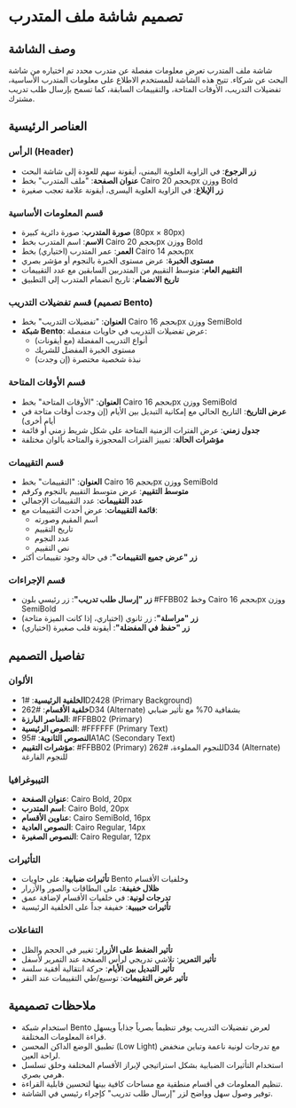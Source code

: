 # تصميم شاشة ملف المتدرب

## وصف الشاشة
شاشة ملف المتدرب تعرض معلومات مفصلة عن متدرب محدد تم اختياره من شاشة البحث عن شركاء. تتيح هذه الشاشة للمستخدم الاطلاع على معلومات المتدرب الأساسية، تفضيلات التدريب، الأوقات المتاحة، والتقييمات السابقة، كما تسمح بإرسال طلب تدريب مشترك.

## العناصر الرئيسية

### الرأس (Header)
- **زر الرجوع**: في الزاوية العلوية اليمنى، أيقونة سهم للعودة إلى شاشة البحث
- **عنوان الصفحة**: "ملف المتدرب" بخط Cairo بحجم 20px ووزن Bold
- **زر الإبلاغ**: في الزاوية العلوية اليسرى، أيقونة علامة تعجب صغيرة

### قسم المعلومات الأساسية
- **صورة المتدرب**: صورة دائرية كبيرة (80px × 80px)
- **الاسم**: اسم المتدرب بخط Cairo بحجم 20px ووزن Bold
- **العمر**: عمر المتدرب (اختياري) بخط Cairo بحجم 14px
- **مستوى الخبرة**: عرض مستوى الخبرة بالنجوم أو مؤشر بصري
- **التقييم العام**: متوسط التقييم من المتدربين السابقين مع عدد التقييمات
- **تاريخ الانضمام**: تاريخ انضمام المتدرب إلى التطبيق

### قسم تفضيلات التدريب (تصميم Bento)
- **العنوان**: "تفضيلات التدريب" بخط Cairo بحجم 16px ووزن SemiBold
- **شبكة Bento**: عرض تفضيلات التدريب في حاويات منفصلة:
  - أنواع التدريب المفضلة (مع أيقونات)
  - مستوى الخبرة المفضل للشريك
  - نبذة شخصية مختصرة (إن وجدت)

### قسم الأوقات المتاحة
- **العنوان**: "الأوقات المتاحة" بخط Cairo بحجم 16px ووزن SemiBold
- **عرض التاريخ**: التاريخ الحالي مع إمكانية التبديل بين الأيام (إن وجدت أوقات متاحة في أيام أخرى)
- **جدول زمني**: عرض الفترات الزمنية المتاحة على شكل شريط زمني أو قائمة
- **مؤشرات الحالة**: تمييز الفترات المحجوزة والمتاحة بألوان مختلفة

### قسم التقييمات
- **العنوان**: "التقييمات" بخط Cairo بحجم 16px ووزن SemiBold
- **متوسط التقييم**: عرض متوسط التقييم بالنجوم وكرقم
- **عدد التقييمات**: عدد التقييمات الإجمالي
- **قائمة التقييمات**: عرض أحدث التقييمات مع:
  - اسم المقيم وصورته
  - تاريخ التقييم
  - عدد النجوم
  - نص التقييم
- **زر "عرض جميع التقييمات"**: في حالة وجود تقييمات أكثر

### قسم الإجراءات
- **زر "إرسال طلب تدريب"**: زر رئيسي بلون #FFBB02 وخط Cairo بحجم 16px ووزن SemiBold
- **زر "مراسلة"**: زر ثانوي (اختياري، إذا كانت الميزة متاحة)
- **زر "حفظ في المفضلة"**: أيقونة قلب صغيرة (اختياري)

## تفاصيل التصميم

### الألوان
- **الخلفية الرئيسية**: #1D2428 (Primary Background)
- **خلفية الأقسام**: #262D34 (Alternate) بشفافية 70% مع تأثير ضبابي
- **العناصر البارزة**: #FFBB02 (Primary)
- **النصوص الرئيسية**: #FFFFFF (Primary Text)
- **النصوص الثانوية**: #95A1AC (Secondary Text)
- **مؤشرات التقييم**: #FFBB02 (Primary) للنجوم المملوءة، #262D34 (Alternate) للنجوم الفارغة

### التيبوغرافيا
- **عنوان الصفحة**: Cairo Bold, 20px
- **اسم المتدرب**: Cairo Bold, 20px
- **عناوين الأقسام**: Cairo SemiBold, 16px
- **النصوص العادية**: Cairo Regular, 14px
- **النصوص الصغيرة**: Cairo Regular, 12px

### التأثيرات
- **تأثيرات ضبابية**: على حاويات Bento وخلفيات الأقسام
- **ظلال خفيفة**: على البطاقات والصور والأزرار
- **تدرجات لونية**: في خلفيات الأقسام لإضافة عمق
- **تأثيرات حبيبية**: خفيفة جداً على الخلفية الرئيسية

### التفاعلات
- **تأثير الضغط على الأزرار**: تغيير في الحجم والظل
- **تأثير التمرير**: تلاشي تدريجي لرأس الصفحة عند التمرير لأسفل
- **تأثير التبديل بين الأيام**: حركة انتقالية أفقية سلسة
- **تأثير عرض التقييمات**: توسيع/طي التقييمات عند النقر

## ملاحظات تصميمية
- استخدام شبكة Bento لعرض تفضيلات التدريب يوفر تنظيماً بصرياً جذاباً ويسهل قراءة المعلومات المختلفة.
- تطبيق الوضع الداكن المحسن (Low Light) مع تدرجات لونية ناعمة وتباين منخفض لراحة العين.
- استخدام التأثيرات الضبابية بشكل استراتيجي لإبراز الأقسام المختلفة وخلق تسلسل هرمي بصري.
- تنظيم المعلومات في أقسام منطقية مع مساحات كافية بينها لتحسين قابلية القراءة.
- توفير وصول سهل وواضح لزر "إرسال طلب تدريب" كإجراء رئيسي في الشاشة.
